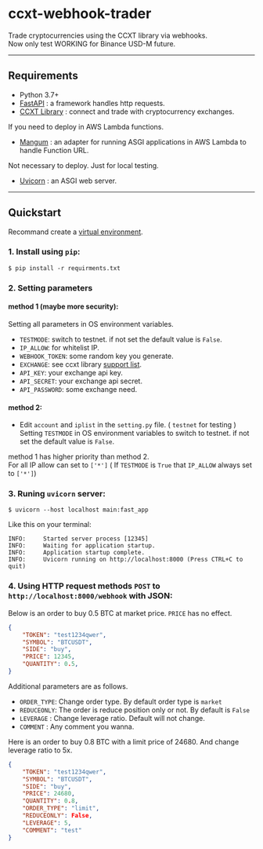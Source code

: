 # ccxt-webhook-trader

Trade cryptocurrencies using the CCXT library via webhooks. </br>
Now only test WORKING for Binance USD-M future.

---
## Requirements
* Python 3.7+
* <a href="https://github.com/tiangolo/fastapi" target="_blank">FastAPI</a> : a framework handles http requests.
* <a href="https://github.com/ccxt/ccxt" target="_blank">CCXT Library</a> : connect and trade with cryptocurrency exchanges.

If you need to deploy in AWS Lambda functions.

* <a href="https://github.com/jordaneremieff/mangum" target="_blank">Mangum</a> : an adapter for running ASGI applications in AWS Lambda to handle Function URL.

Not necessary to deploy. Just for local testing.
* <a href="https://github.com/encode/uvicorn" target="_blank">Uvicorn</a> : an ASGI web server.
---

## Quickstart

Recommand create a <a href="https://docs.python.org/3/tutorial/venv.html" target="_blank">virtual environment</a>.

### 1. Install using `pip`:
```shell
$ pip install -r requirments.txt
```

### 2. Setting parameters
#### method 1 (maybe more security):
Setting all parameters in OS environment variables.
* `TESTMODE`: switch to testnet. if not set the default value is `False`.
* `IP_ALLOW`: for whitelist IP.
* `WEBHOOK_TOKEN`: some random key you generate.
* `EXCHANGE`: see ccxt library <a href="https://docs.ccxt.com/en/latest/exchange-markets.html" target="_blank">support list</a>.
* `API_KEY`: your exchange api key.
* `API_SECRET`: your exchange api secret.
* `API_PASSWORD`: some exchange need.

#### method 2:
* Edit `account` and `iplist` in the `setting.py` file. ( `testnet` for testing ) </br>
Setting `TESTMODE` in OS environment variables to switch to testnet. if not set the default value is `False`.

method 1 has higher priority than method 2. </br>
For all IP allow can set to `['*']` ( If `TESTMODE` is `True` that `IP_ALLOW` always set to `['*']`)

### 3. Runing `uvicorn` server:
```shell
$ uvicorn --host localhost main:fast_app
```
Like this on your terminal:
```shell
INFO:     Started server process [12345]
INFO:     Waiting for application startup.
INFO:     Application startup complete.
INFO:     Uvicorn running on http://localhost:8000 (Press CTRL+C to quit)
```
### 4. Using HTTP request methods `POST` to `http://localhost:8000/webhook` with JSON:

Below is an order to buy 0.5 BTC at market price. `PRICE` has no effect.
```json
{
    "TOKEN": "test1234qwer",
    "SYMBOL": "BTCUSDT",
    "SIDE": "buy",
    "PRICE": 12345,
    "QUANTITY": 0.5,
}
```

Additional parameters are as follows.</br>
* `ORDER_TYPE`: Change order type.  By default order type is `market`
* `REDUCEONLY`: The order is reduce position only or not. By default is `False`
* `LEVERAGE` : Change leverage ratio. Default will not change.
* `COMMENT` : Any comment you wanna.

Here is an order to buy 0.8 BTC with a limit price of 24680. And change leverage ratio to 5x.
```json
{
    "TOKEN": "test1234qwer",
    "SYMBOL": "BTCUSDT",
    "SIDE": "buy",
    "PRICE": 24680,
    "QUANTITY": 0.8,
    "ORDER_TYPE": "limit",
    "REDUCEONLY": False,
    "LEVERAGE": 5,
    "COMMENT": "test"
}
```
